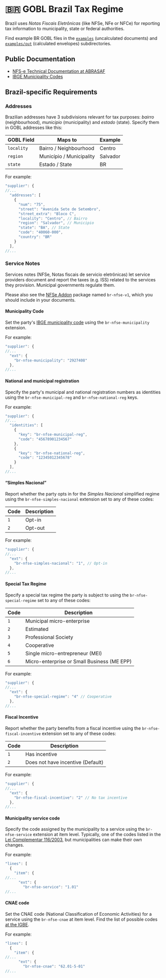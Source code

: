 # 🇧🇷 GOBL Brazil Tax Regime

Brazil uses _Notas Fiscais Eletrônicas_ (like NFSe, NFe or NFCe) for reporting tax information to municipality, state or federal authorities.

Find example BR GOBL files in the [`examples`](../../examples/br) (uncalculated documents) and [`examples/out`](../../examples/br/out) (calculated envelopes) subdirectories.

## Public Documentation

* [NFS-e Technical Documentation at ABRASAF](https://abrasf.org.br/biblioteca/arquivos-publicos/nfs-e)
* [IBGE Municipality Codes](https://www.ibge.gov.br/explica/codigos-dos-municipios.php)

## Brazil-specific Requirements

### Addresses

Brazilian addresses have 3 subdivisions relevant for tax purposes: _bairro_ (neighbourhood), _municipio_ (municipality) and _estado_ (state). Specify them in GOBL addresses like this:

| GOBL Field | Maps to                  | Example  |
| ---------- | ------------------------ | -------- |
| `locality` | Bairro / Neighbourhood   | Centro   |
| `region`   | Município / Municipality | Salvador |
| `state`    | Estado / State           | BR       |

For example:

```js
"supplier": {
//...
  "addresses": [
    {
      "num": "75",
      "street": "Avenida Sete de Setembro",
      "street_extra": "Bloco C",
      "locality": "Centro", // Bairro
      "region": "Salvador", // Municipio
      "state": "BA", // State
      "code": "40060-000",
      "country": "BR"
    }
  ],
//...
```

### Service Notes

Services notes (NFSe, Notas fiscais de servicio eletrônicas) let service providers document and report the taxes (e.g. ISS) related to the services they provision. Municipal governments regulate them.

Please also see the [NFSe Addon](../../addons/br/nfse) package named `br-nfse-v1`, which you should include in your documents.

#### Municipality Code

Set the party's [IBGE municipality code](https://www.ibge.gov.br/explica/codigos-dos-municipios.php) using the `br-nfse-municipality` extension.

For example:

```js
"supplier": {
//...
  "ext": {
    "br-nfse-municipality": "2927408"
  },
//...
```

#### National and municipal registration

Specify the party's municipal and national registration numbers as identities using the `br-nfse-municipal-reg` and `br-nfse-national-reg` keys.

For example:

```js
"supplier": {
//...
  "identities": [
    {
      "key": "br-nfse-municipal-reg",
      "code": "45678901234567"
    },
    {
      "key": "br-nfse-national-reg",
      "code": "12345012345678"
    }
  ],
//...
```

#### “Simples Nacional”

Report whether the party opts in for the _Simples Nacional_ simplified regime using the `br-nfse-simples-nacional` extension set to any of these codes:

| Code | Description |
| ---- | ----------- |
| `1`  | Opt-in      |
| `2`  | Opt-out     |

For example:

```js
"supplier": {
//...
  "ext": {
    "br-nfse-simples-nacional": "1", // Opt-in
  },
//...
```

#### Special Tax Regime

Specify a special tax regime the party is subject to using the `br-nfse-special-regime` set to any of these codes:

| Code | Description                                 |
| ---- | ------------------------------------------- |
| `1`  | Municipal micro-enterprise                  |
| `2`  | Estimated                                   |
| `3`  | Professional Society                        |
| `4`  | Cooperative                                 |
| `5`  | Single micro-entrepreneur (MEI)             |
| `6`  | Micro-enterprise or Small Business (ME EPP) |

For example:

```js
"supplier": {
//...
  "ext": {
    "br-nfse-special-regime": "4" // Cooperative
  },
//...
```

#### Fiscal Incentive

Report whether the party benefits from a fiscal incentive using the `br-nfse-fiscal-incentive` extension set to any of these codes:

| Code | Description                       |
| ---- | --------------------------------- |
| `1`  | Has incentive                     |
| `2`  | Does not have incentive (Default) |

For example:

```js
"supplier": {
//...
  "ext": {
    "br-nfse-fiscal-incentive": "2" // No tax incentive
  },
//...
```

#### Municipality service code

Specify the code assigned by the municipality to a service using the
`br-nfse-service` extension at item level. Typically, one of the codes listed in the [Lei Complementar 116/2003](https://www.planalto.gov.br/ccivil_03/leis/lcp/lcp116.htm), but municipalities can make their own changes.

For example:

```js
"lines": [
  {
    "item": {
//...
      "ext": {
        "br-nfse-service": "1.01"
//...
```

#### CNAE code

Set the CNAE code (National Classification of Economic Activities) for a service using the `br-nfse-cnae` at item level. Find the list of possible codes [at the IGBE](https://www.ibge.gov.br/en/statistics/technical-documents/statistical-lists-and-classifications/17245-national-classification-of-economic-activities.html).

For example:

```js
"lines": [
  {
    "item": {
//...
      "ext": {
        "br-nfse-cnae": "62.01-5-01"
//...
```


